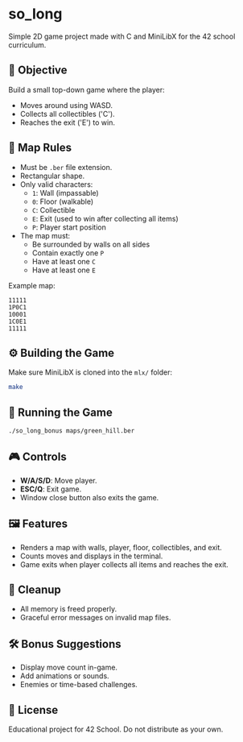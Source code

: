 # so\_long

Simple 2D game project made with C and MiniLibX for the 42 school curriculum.

## 🎯 Objective

Build a small top-down game where the player:

- Moves around using WASD.
- Collects all collectibles ('C').
- Reaches the exit ('E') to win.

## 🧩 Map Rules

- Must be `.ber` file extension.
- Rectangular shape.
- Only valid characters:
  - `1`: Wall (impassable)
  - `0`: Floor (walkable)
  - `C`: Collectible
  - `E`: Exit (used to win after collecting all items)
  - `P`: Player start position
- The map must:
  - Be surrounded by walls on all sides
  - Contain exactly one `P`
  - Have at least one `C`
  - Have at least one `E`

Example map:

```
11111
1P0C1
10001
1C0E1
11111
```

## ⚙️ Building the Game

Make sure MiniLibX is cloned into the `mlx/` folder:

```bash
make
```

## 🚀 Running the Game

```bash
./so_long_bonus maps/green_hill.ber
```

## 🎮 Controls

- **W/A/S/D**: Move player.
- **ESC/Q**: Exit game.
- Window close button also exits the game.

## 🖼️ Features

- Renders a map with walls, player, floor, collectibles, and exit.
- Counts moves and displays in the terminal.
- Game exits when player collects all items and reaches the exit.

## 🧼 Cleanup

- All memory is freed properly.
- Graceful error messages on invalid map files.

## 🛠️ Bonus Suggestions

- Display move count in-game.
- Add animations or sounds.
- Enemies or time-based challenges.

## 📜 License

Educational project for 42 School. Do not distribute as your own.

